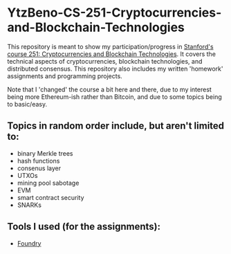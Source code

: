 # YtzBeno-CS-251-Cryptocurrencies-and-Blockchain-Technologies


This repository is meant to show my participation/progress in [Stanford's course 251: Cryptocurrencies and Blockchain Technologies](https://cs251.stanford.edu/). It covers the technical aspects of cryptocurrencies, blockchain technologies, and distributed consensus. This repository also includes my written 'homework' assignments and programming projects.

Note that I 'changed' the course a bit here and there, due to my interest being more Ethereum-ish rather than Bitcoin, and due to some topics being to basic/easy. 

## Topics in random order include, but aren't limited to:


- binary Merkle trees
- hash functions
- consenus layer
- UTXOs
- mining pool sabotage
- EVM
- smart contract security
- SNARKs

## Tools I used (for the assignments):


- [Foundry](https://github.com/foundry-rs/foundry)







